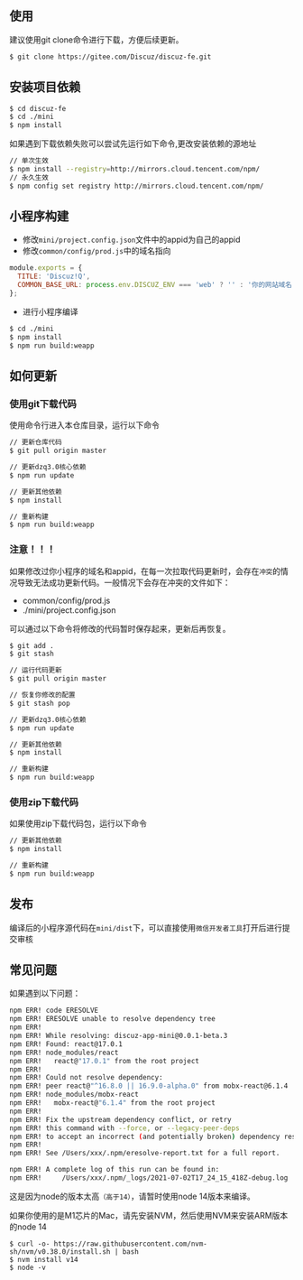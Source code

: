## 使用

建议使用git clone命令进行下载，方便后续更新。

```bash
$ git clone https://gitee.com/Discuz/discuz-fe.git
```

## 安装项目依赖

```bash
$ cd discuz-fe
$ cd ./mini
$ npm install
```

如果遇到下载依赖失败可以尝试先运行如下命令,更改安装依赖的源地址
```bash
// 单次生效
$ npm install --registry=http://mirrors.cloud.tencent.com/npm/
// 永久生效
$ npm config set registry http://mirrors.cloud.tencent.com/npm/
```

## 小程序构建

- 修改`mini/project.config.json`文件中的appid为自己的appid
- 修改`common/config/prod.js`中的域名指向

```js
module.exports = {
  TITLE: 'Discuz!Q',
  COMMON_BASE_URL: process.env.DISCUZ_ENV === 'web' ? '' : '你的网站域名',
};
```
- 进行小程序编译

```bash
$ cd ./mini
$ npm install
$ npm run build:weapp
```

## 如何更新

### 使用git下载代码

使用命令行进入本仓库目录，运行以下命令

```bash
// 更新仓库代码
$ git pull origin master

// 更新dzq3.0核心依赖
$ npm run update

// 更新其他依赖
$ npm install

// 重新构建
$ npm run build:weapp
```

### 注意！！！
如果修改过你小程序的域名和appid，在每一次拉取代码更新时，会存在`冲突`的情况导致无法成功更新代码。一般情况下会存在冲突的文件如下：
- common/config/prod.js
- ./mini/project.config.json

可以通过以下命令将修改的代码暂时保存起来，更新后再恢复。
```bash
$ git add .
$ git stash

// 运行代码更新
$ git pull origin master

// 恢复你修改的配置
$ git stash pop

// 更新dzq3.0核心依赖
$ npm run update

// 更新其他依赖
$ npm install

// 重新构建
$ npm run build:weapp
```

### 使用zip下载代码

如果使用zip下载代码包，运行以下命令

```bash
// 更新其他依赖
$ npm install

// 重新构建
$ npm run build:weapp
```

## 发布

编译后的小程序源代码在`mini/dist`下，可以直接使用`微信开发者工具`打开后进行提交审核

## 常见问题

如果遇到以下问题：
```bash
npm ERR! code ERESOLVE
npm ERR! ERESOLVE unable to resolve dependency tree
npm ERR! 
npm ERR! While resolving: discuz-app-mini@0.0.1-beta.3
npm ERR! Found: react@17.0.1
npm ERR! node_modules/react
npm ERR!   react@"17.0.1" from the root project
npm ERR! 
npm ERR! Could not resolve dependency:
npm ERR! peer react@"^16.8.0 || 16.9.0-alpha.0" from mobx-react@6.1.4
npm ERR! node_modules/mobx-react
npm ERR!   mobx-react@"6.1.4" from the root project
npm ERR! 
npm ERR! Fix the upstream dependency conflict, or retry
npm ERR! this command with --force, or --legacy-peer-deps
npm ERR! to accept an incorrect (and potentially broken) dependency resolution.
npm ERR! 
npm ERR! See /Users/xxx/.npm/eresolve-report.txt for a full report.

npm ERR! A complete log of this run can be found in:
npm ERR!     /Users/xxx/.npm/_logs/2021-07-02T17_24_15_418Z-debug.log
```

这是因为node的版本太高`（高于14）`，请暂时使用node 14版本来编译。

如果你使用的是M1芯片的Mac，请先安装NVM，然后使用NVM来安装ARM版本的node 14

```
$ curl -o- https://raw.githubusercontent.com/nvm-sh/nvm/v0.38.0/install.sh | bash
$ nvm install v14
$ node -v
```